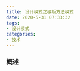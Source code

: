 ```yaml
---
title: 设计模式之模板方法模式
date: 2020-5-31 07:33:32
tags:
- 设计模式
categories:
- 技术
---
```


### 概述



<!-- more -->